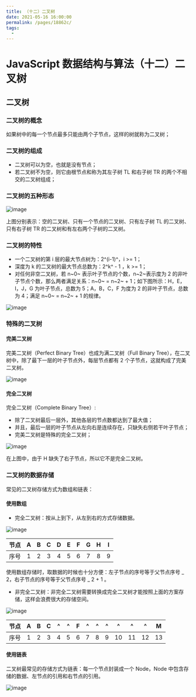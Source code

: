 ```yaml
---
title: （十二）二叉树
date: 2021-05-16 16:00:00
permalink: /pages/18862c/
tags:
  - 
---
```

# JavaScript 数据结构与算法（十二）二叉树

## 二叉树

### 二叉树的概念

如果树中的每一个节点最多只能由两个子节点，这样的树就称为二叉树；

### 二叉树的组成

- 二叉树可以为空，也就是没有节点；
- 若二叉树不为空，则它由根节点和称为其左子树 TL 和右子树 TR 的两个不相交的二叉树组成；

### 二叉树的五种形态

![image](https://cdn.jsdelivr.net/gh/XPoet/image-hosting@master/JavaScript-数据结构与算法/image.15ycsg4fqoio.png)

上图分别表示：空的二叉树、只有一个节点的二叉树、只有左子树 TL 的二叉树、只有右子树 TR 的二叉树和有左右两个子树的二叉树。

### 二叉树的特性

- 一个二叉树的第 i 层的最大节点树为：2^(i-1)^，i >= 1；
- 深度为 k 的二叉树的最大节点总数为：2^k^ - 1 ，k >= 1；
- 对任何非空二叉树，若 n~0~ 表示叶子节点的个数，n~2~表示度为 2 的非叶子节点个数，那么两者满足关系：n~0~ = n~2~ + 1；如下图所示：H，E，I，J，G 为叶子节点，总数为 5；A，B，C，F 为度为 2 的非叶子节点，总数为 4；满足 n~0~ = n~2~ + 1 的规律。

![image](https://cdn.jsdelivr.net/gh/XPoet/image-hosting@master/JavaScript-数据结构与算法/image.syjwffjltmo.png)

### 特殊的二叉树

#### 完美二叉树

完美二叉树（Perfect Binary Tree）也成为满二叉树（Full Binary Tree），在二叉树中，除了最下一层的叶子节点外，每层节点都有 2 个子节点，这就构成了完美二叉树。

![image](https://cdn.jsdelivr.net/gh/XPoet/image-hosting@master/JavaScript-数据结构与算法/image.223b2axrocf4.png)

#### 完全二叉树

完全二叉树（Complete Binary Tree）:

- 除了二叉树最后一层外，其他各层的节点数都达到了最大值；
- 并且，最后一层的叶子节点从左向右是连续存在，只缺失右侧若干叶子节点；
- 完美二叉树是特殊的完全二叉树；

![image](https://cdn.jsdelivr.net/gh/XPoet/image-hosting@master/JavaScript-数据结构与算法/image.5y4rglrp8qk0.png)

在上图中，由于 H 缺失了右子节点，所以它不是完全二叉树。

### 二叉树的数据存储

常见的二叉树存储方式为数组和链表：

#### 使用数组

- 完全二叉树：按从上到下，从左到右的方式存储数据。

![image](https://cdn.jsdelivr.net/gh/XPoet/image-hosting@master/JavaScript-数据结构与算法/image.29w4k62b51og.png)

| 节点 |  A  |  B  |  C  |  D  |  E  |  F  |  G  |  H  |  I  |
| :--: | :-: | :-: | :-: | :-: | :-: | :-: | :-: | :-: | :-: |
| 序号 |  1  |  2  |  3  |  4  |  5  |  6  |  7  |  8  |  9  |

使用数组存储时，取数据的时候也十分方便：左子节点的序号等于父节点序号 _ 2，右子节点的序号等于父节点序号 _ 2 + 1 。

- 非完全二叉树：非完全二叉树需要转换成完全二叉树才能按照上面的方案存储，这样会浪费很大的存储空间。

![image](https://cdn.jsdelivr.net/gh/XPoet/image-hosting@master/JavaScript-数据结构与算法/image.4jgiq6r2xee0.png)

| 节点 |  A  |  B  |  C  |  ^  |  ^  |  F  |  ^  |  ^  |  ^  |  ^  |  ^  |  ^  |  M  |
| :--: | :-: | :-: | :-: | :-: | :-: | :-: | :-: | :-: | :-: | :-: | :-: | :-: | :-: |
| 序号 |  1  |  2  |  3  |  4  |  5  |  6  |  7  |  8  |  9  | 10  | 11  | 12  | 13  |

#### 使用链表

二叉树最常见的存储方式为链表：每一个节点封装成一个 Node，Node 中包含存储的数据、左节点的引用和右节点的引用。

![image](https://cdn.jsdelivr.net/gh/XPoet/image-hosting@master/JavaScript-数据结构与算法/image.2mlscfad5420.png)

